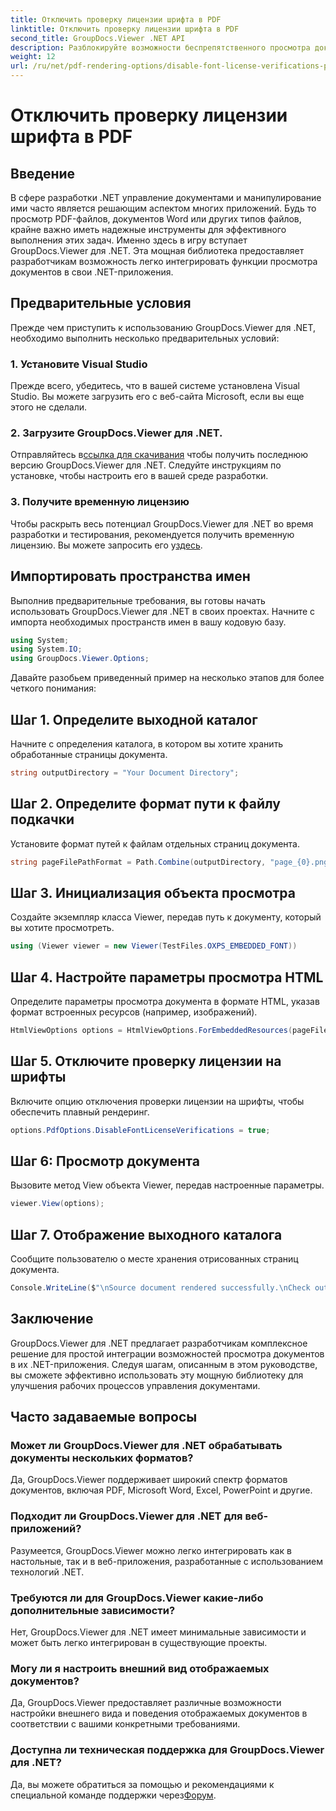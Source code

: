 ```yaml
---
title: Отключить проверку лицензии шрифта в PDF
linktitle: Отключить проверку лицензии шрифта в PDF
second_title: GroupDocs.Viewer .NET API
description: Разблокируйте возможности беспрепятственного просмотра документов в вашей .NET с помощью GroupDocs.Viewer для .NET. Легко интегрируйте и настраивайте рендеринг документов с минимальными зависимостями.
weight: 12
url: /ru/net/pdf-rendering-options/disable-font-license-verifications-pdf/
---
```


# Отключить проверку лицензии шрифта в PDF

## Введение
В сфере разработки .NET управление документами и манипулирование ими часто является решающим аспектом многих приложений. Будь то просмотр PDF-файлов, документов Word или других типов файлов, крайне важно иметь надежные инструменты для эффективного выполнения этих задач. Именно здесь в игру вступает GroupDocs.Viewer для .NET. Эта мощная библиотека предоставляет разработчикам возможность легко интегрировать функции просмотра документов в свои .NET-приложения.
## Предварительные условия
Прежде чем приступить к использованию GroupDocs.Viewer для .NET, необходимо выполнить несколько предварительных условий:
### 1. Установите Visual Studio
Прежде всего, убедитесь, что в вашей системе установлена Visual Studio. Вы можете загрузить его с веб-сайта Microsoft, если вы еще этого не сделали.
### 2. Загрузите GroupDocs.Viewer для .NET.
 Отправляйтесь в[ссылка для скачивания](https://releases.groupdocs.com/viewer/net/) чтобы получить последнюю версию GroupDocs.Viewer для .NET. Следуйте инструкциям по установке, чтобы настроить его в вашей среде разработки.
### 3. Получите временную лицензию
 Чтобы раскрыть весь потенциал GroupDocs.Viewer для .NET во время разработки и тестирования, рекомендуется получить временную лицензию. Вы можете запросить его у[здесь](https://purchase.groupdocs.com/temporary-license/).

## Импортировать пространства имен
Выполнив предварительные требования, вы готовы начать использовать GroupDocs.Viewer для .NET в своих проектах. Начните с импорта необходимых пространств имен в вашу кодовую базу.
```csharp
using System;
using System.IO;
using GroupDocs.Viewer.Options;
```

Давайте разобьем приведенный пример на несколько этапов для более четкого понимания:
## Шаг 1. Определите выходной каталог
Начните с определения каталога, в котором вы хотите хранить обработанные страницы документа.
```csharp
string outputDirectory = "Your Document Directory";
```
## Шаг 2. Определите формат пути к файлу подкачки
Установите формат путей к файлам отдельных страниц документа.
```csharp
string pageFilePathFormat = Path.Combine(outputDirectory, "page_{0}.png");
```
## Шаг 3. Инициализация объекта просмотра
Создайте экземпляр класса Viewer, передав путь к документу, который вы хотите просмотреть.
```csharp
using (Viewer viewer = new Viewer(TestFiles.OXPS_EMBEDDED_FONT))
```
## Шаг 4. Настройте параметры просмотра HTML
Определите параметры просмотра документа в формате HTML, указав формат встроенных ресурсов (например, изображений).
```csharp
HtmlViewOptions options = HtmlViewOptions.ForEmbeddedResources(pageFilePathFormat);
```
## Шаг 5. Отключите проверку лицензии на шрифты
Включите опцию отключения проверки лицензии на шрифты, чтобы обеспечить плавный рендеринг.
```csharp
options.PdfOptions.DisableFontLicenseVerifications = true;
```
## Шаг 6: Просмотр документа
Вызовите метод View объекта Viewer, передав настроенные параметры.
```csharp
viewer.View(options);
```
## Шаг 7. Отображение выходного каталога
Сообщите пользователю о месте хранения отрисованных страниц документа.
```csharp
Console.WriteLine($"\nSource document rendered successfully.\nCheck output in {outputDirectory}.");
```

## Заключение
GroupDocs.Viewer для .NET предлагает разработчикам комплексное решение для простой интеграции возможностей просмотра документов в их .NET-приложения. Следуя шагам, описанным в этом руководстве, вы сможете эффективно использовать эту мощную библиотеку для улучшения рабочих процессов управления документами.
## Часто задаваемые вопросы
### Может ли GroupDocs.Viewer для .NET обрабатывать документы нескольких форматов?
Да, GroupDocs.Viewer поддерживает широкий спектр форматов документов, включая PDF, Microsoft Word, Excel, PowerPoint и другие.
### Подходит ли GroupDocs.Viewer для .NET для веб-приложений?
Разумеется, GroupDocs.Viewer можно легко интегрировать как в настольные, так и в веб-приложения, разработанные с использованием технологий .NET.
### Требуются ли для GroupDocs.Viewer какие-либо дополнительные зависимости?
Нет, GroupDocs.Viewer для .NET имеет минимальные зависимости и может быть легко интегрирован в существующие проекты.
### Могу ли я настроить внешний вид отображаемых документов?
Да, GroupDocs.Viewer предоставляет различные возможности настройки внешнего вида и поведения отображаемых документов в соответствии с вашими конкретными требованиями.
### Доступна ли техническая поддержка для GroupDocs.Viewer для .NET?
 Да, вы можете обратиться за помощью и рекомендациями к специальной команде поддержки через[Форум](https://forum.groupdocs.com/c/viewer/9).